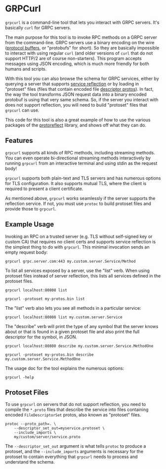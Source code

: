 # GRPCurl
`grpcurl` is a command-line tool that lets you interact with GRPC servers. It's
basically `curl` for GRPC servers.

The main purpose for this tool is to invoke RPC methods on a GRPC server from the
command-line. GRPC servers use a binary encoding on the wire
([protocol buffers](https://developers.google.com/protocol-buffers/), or "protobufs"
for short). So they are basically impossible to interact with using regular `curl`
(and older versions of `curl` that do not support HTTP/2 are of course non-starters).
This program accepts messages using JSON encoding, which is much more friendly for both
humans and scripts.

With this tool you can also browse the schema for GRPC services, either by querying
a server that supports [service reflection](https://github.com/grpc/grpc/blob/master/src/proto/grpc/reflection/v1alpha/reflection.proto)
or by loading in "protoset" files (files that contain encoded file
[descriptor protos](https://github.com/google/protobuf/blob/master/src/google/protobuf/descriptor.proto)).
In fact, the way the tool transforms JSON request data into a binary encoded protobuf
is using that very same schema. So, if the server you interact with does not support
reflection, you will need to build "protoset" files that `grpcurl` can use.

This code for this tool is also a great example of how to use the various packages of
the [protoreflect](https://godoc.org/github.com/jhump/protoreflect) library, and shows
off what they can do.

## Features
`grpcurl` supports all kinds of RPC methods, including streaming methods. You can even
operate bi-directional streaming methods interactively by running `grpcurl` from an
interactive terminal and using stdin as the request body!

`grpcurl` supports both plain-text and TLS servers and has numerous options for TLS
configuration. It also supports mutual TLS, where the client is required to present a
client certificate.

As mentioned above, `grpcurl` works seamlessly if the server supports the reflection
service. If not, you must use `protoc` to build protoset files and provide those to
`grpcurl`.

## Example Usage
Invoking an RPC on a trusted server (e.g. TLS without self-signed key or custom CA)
that requires no client certs and supports service reflection is the simplest thing to
do with `grpcurl`. This minimal invocation sends an empty request body:
```
grpcurl grpc.server.com:443 my.custom.server.Service/Method
```

To list all services exposed by a server, use the "list" verb. When using protoset files
instead of server reflection, this lists all services defined in the protoset files.
```
grpcurl localhost:80808 list

grpcurl -protoset my-protos.bin list
```

The "list" verb also lets you see all methods in a particular service:
```
grpcurl localhost:80808 list my.custom.server.Service
```

The "describe" verb will print the type of any symbol that the server knows about
or that is found in a given protoset file and also print the full descriptor for the
symbol, in JSON.
```
grpcurl localhost:80808 describe my.custom.server.Service.MethodOne

grpcurl -protoset my-protos.bin describe my.custom.server.Service.MethodOne
```

The usage doc for the tool explains the numerous options:
```
grpcurl -help
```

## Protoset Files
To use `grpcurl` on servers that do not support reflection, you need to compile the
`*.proto` files that describe the service into files containing encoded
`FileDescriptorSet` protos, also known as "protoset" files.

```
protoc --proto_path=. \
    --descriptor_set_out=myservice.protoset \
    --include_imports \
    my/custom/server/service.proto
```

The `--descriptor_set_out` argument is what tells `protoc` to produce a protoset,
and the `--include_imports` arguments is necessary for the protoset to contain
everything that `grpcurl` needs to process and understand the schema.